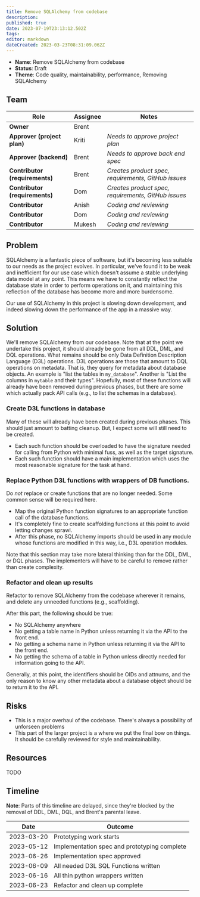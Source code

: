```yaml
---
title: Remove SQLAlchemy from codebase
description: 
published: true
date: 2023-07-19T23:13:12.502Z
tags: 
editor: markdown
dateCreated: 2023-03-23T08:31:09.062Z
---
```


- **Name**: Remove SQLAlchemy from codebase
- **Status**: Draft
- **Theme**: Code quality, maintainability, performance, Removing SQLAlchemy

## Team

| Role                           | Assignee | Notes                                               |
|--------------------------------|----------|-----------------------------------------------------|
| **Owner**                      | Brent    |                                                     |
| **Approver (project plan)**    | Kriti    | *Needs to approve project plan*                     |
| **Approver (backend)**         | Brent    | *Needs to approve back end spec*                    |
| **Contributor (requirements)** | Brent    | *Creates product spec, requirements, GitHub issues* |
| **Contributor (requirements)** | Dom      | *Creates product spec, requirements, GitHub issues* |
| **Contributor**                | Anish    | *Coding and reviewing*                              |
| **Contributor**                | Dom      | *Coding and reviewing*                              |
| **Contributor**                | Mukesh   | *Coding and reviewing*                              |

## Problem

SQLAlchemy is a fantastic piece of software, but it's becoming less suitable to our needs as the project evolves. In particular, we've found it to be weak and inefficient for our use case which doesn't assume a stable underlying data model at any point. This means we have to constantly reflect the database state in order to perform operations on it, and maintaining this reflection of the database has become more and more burdensome. 

Our use of SQLAlchemy in this project is slowing down development, and indeed slowing down the performance of the app in a massive way.

## Solution

We'll remove SQLAlchemy from our codebase. Note that at the point we undertake this project, it should already be gone from all DDL, DML, and DQL operations. What remains should be only Data Definition Description Language (D3L) operations. D3L operations are those that amount to DQL operations on metadata. That is, they query for metadata about database objects. An example is "list the tables in `my_database`". Another is "List the columns in `mytable` and their types". Hopefully, most of these functions will already have been removed during previous phases, but there are some which actually pack API calls (e.g., to list the schemas in a database).

### Create D3L functions in database
Many of these will already have been created during previous phases. This should just amount to batting cleanup. But, I expect some will still need to be created.
- Each such function should be overloaded to have the signature needed for calling from Python with minimal fuss, as well as the target signature.
- Each such function should have a main implementation which uses the most reasonable signature for the task at hand.

### Replace Python D3L functions with wrappers of DB functions.
Do _not_ replace or create functions that are no longer needed. Some common sense will be required here.
- Map the original Python function signatures to an appropriate function call of the database functions.
- It's completely fine to create scaffolding functions at this point to avoid letting changes sprawl.
- After this phase, no SQLAlchemy imports should be used in any module whose functions are modified in this way, i.e., D3L operation modules.

Note that this section may take more lateral thinking than for the DDL, DML, or DQL phases. The implementers will have to be careful to remove rather than create complexity.

### Refactor and clean up results

Refactor to remove SQLAlchemy from the codebase wherever it remains, and delete any unneeded functions (e.g., scaffolding).

After this part, the following should be true:
- No SQLAlchemy anywhere
- No getting a table name in Python unless returning it via the API to the front end.
- No getting a schema name in Python unless returning it via the API to the front end.
- No getting the schema of a table in Python unless directly needed for information going to the API.

Generally, at this point, the identifiers should be OIDs and attnums, and the only reason to know any other metadata about a database object should be to return it to the API.

## Risks

- This is a major overhaul of the codebase. There's always a possibility of unforseen problems
- This part of the larger project is a where we put the final bow on things. It should be carefully reviewed for style and maintainability.

## Resources

TODO

## Timeline

**Note**: Parts of this timeline are delayed, since they're blocked by the removal of DDL, DML, DQL, and Brent's parental leave.

| Date       | Outcome                                      |
|------------|----------------------------------------------|
| 2023-03-20 | Prototyping work starts                      |
| 2023-05-12 | Implementation spec and prototyping complete |
| 2023-06-26 | Implementation spec approved                 |
| 2023-06-09 | All needed D3L SQL Functions written         |
| 2023-06-16 | All thin python wrappers written             |
| 2023-06-23 | Refactor and clean up complete               |
